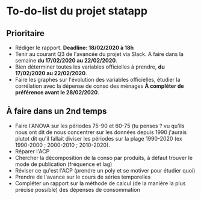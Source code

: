 # To-do-list du projet statapp

## Prioritaire
* Rédiger le rapport. **Deadline: 18/02/2020 à 18h**
* Tenir au courant Q3 de l'avancée du projet via Slack. A faire dans la semaine **du 17/02/2020 au 22/02/2020**.
* Bien déterminer toutes les variables officielles à prendre, **du 17/02/2020 au 22/02/2020**.
* Faire les graphes sur l'évolution des variables officielles, étudier la corrélation avec la dépense de conso des ménages **À compléter de préférence avant le 28/02/2020**.

## À faire dans un 2nd temps
* Faire l'ANOVA sur les périodes 75-90 et 60-75 (tu penses ? vu qu'ils nous ont dit de nous concentrer sur les données depuis 1990 j'aurais plutot dit qu'il fallait diviser les périodes sur la plage 1990-2020 (ex 1990-2000 ; 2000-2010 ; 2010-2020).
* Réparer l'ACP
* Chercher la décomposition de la conso par produits, à défaut trouver le mode de publication (fréquence et lag)
* Réviser ce qu'est l'ACP (prendre un poly et se motiver pour étudier quoi)
* Prendre de l'avance sur le cours de séries temporelles
* Compléter un rapport sur la méthode de calcul (de la manière la plus précise possible) des dépenses de consommation

